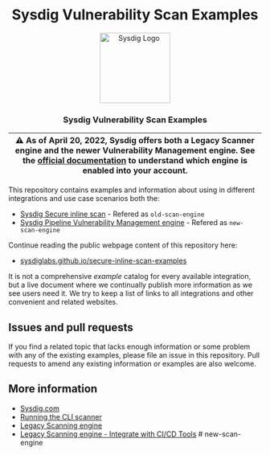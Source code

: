 <div align="center">

# Sysdig Vulnerability Scan Examples

<p align="center">
  <img alt="Sysdig Logo" src="https://avatars.githubusercontent.com/u/5068817" height="140" />
  <h3 align="center">Sysdig Vulnerability Scan Examples</h3>
</p>

| :warning: **As of April 20, 2022, Sysdig offers both a Legacy Scanner engine and the newer Vulnerability Management engine. See the [official documentation](https://docs.sysdig.com/en/docs/sysdig-secure/scanning/new-scanning-engine/#which-engine-is-enabled-now) to understand which engine is enabled into your account.** |
| --- |

</div>

This repository contains examples and information about using in different integrations and use case scenarios both the:

* [Sysdig Secure inline scan](https://docs.sysdig.com/en/integrate-with-ci-cd-tools.html) - Refered as `old-scan-engine`
* [Sysdig Pipeline Vulnerability Management engine](https://docs.sysdig.com/en/docs/sysdig-secure/vulnerabilities/pipeline/) - Refered as `new-scan-engine`

Continue reading the public webpage content of this repository here:

* [sysdiglabs.github.io/secure-inline-scan-examples](https://sysdiglabs.github.io/secure-inline-scan-examples)

It is not a comprehensive _example_ catalog for every available integration, but a live document where we continually publish more information as we see users need it. We try to keep a list of links to all integrations and other convenient and related websites.

## Issues and pull requests

If you find a related topic that lacks enough information or some problem with any of the existing examples, please file an issue in this repository. Pull requests to amend any existing information or examples are also welcome.

## More information

* [Sysdig.com](https://sysdig.com)
* [Running the CLI scanner](https://docs.sysdig.com/en/docs/sysdig-secure/vulnerabilities/pipeline/#running-the-cli-scanner)
* [Legacy Scanning engine](https://docs.sysdig.com/en/docs/sysdig-secure/scanning/)
* [Legacy Scanning engine - Integrate with CI/CD Tools](https://docs.sysdig.com/en/docs/sysdig-secure/scanning/integrate-with-cicd-tools/)
#   n e w - s c a n - e n g i n e  
 